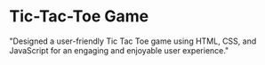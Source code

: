 # Tic-Tac-Toe Game 
 "Designed a user-friendly Tic Tac Toe game using HTML, CSS, and JavaScript for an engaging and enjoyable user experience."
